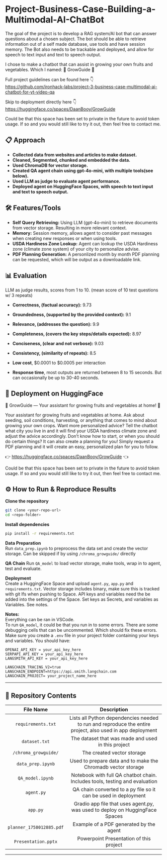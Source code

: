 # Project-Business-Case-Building-a-Multimodal-AI-ChatBot

The goal of the project is to develop a RAG system/AI bot that can answer questions about a chosen subject. The bot should be able to retrieve information out of a self made database, use tools and have session memory. The Bot also needs to be trackable and deployed, and allow for speech to text input and text to speech output.

I chose to make a chatbot that can assist in growing your own fruits and vegetables. Which I named: 🌱 GrowGuide 🌱

Full project guidelines can be found here 👇  
https://github.com/ironhack-labs/project-3-business-case-multimodal-ai-chatbot-for-yt-video-qa

Skip to deployment directly here 👇
https://huggingface.co/spaces/DaanBooy/GrowGuide

Could be that this space has been set to private in the future to avoid token usage. If so and you would still like to try it out, then feel free to contact me.

## 📋 Approach

 - **Collected data from websites and articles to make dataset.**
 - **Cleaned, Segmented, chunked and embedded the data.**
 - **Used ChromaDB for vector storage.**
 - **Created QA agent chain using gpt-4o-mini, with multiple tools(see below).**
 - **Used LLM as judge to evaluate agent performance.**
 - **Deployed agent on HuggingFace Spaces, with speech to text input and text to speech output.**

 ## 🛠️ Features/Tools

 - **Self Query Retrieving:** Using LLM (gpt-4o-mini) to retrieve documents from vector storage. Resulting in more relevant context.
 - **Memory:** Session memory, allows agent to consider past messages when creating new responses or when using tools.
 - **USDA Hardiness Zone Lookup:** Agent can lookup the USDA Hardiness zone (climate zone system) of your city to personalize advise.
 - **PDF Planning Generation:** A personlized month by month PDF planning can be requested, which will be output as a downloadable link.


## 📊 Evaluation
LLM as judge results, scores from 1 to 10. (mean score of 10 test questions w/ 3 repeats)
- **Correctness, (factual accuracy):** 9.73 
- **Groundedness, (supported by the provided context):** 9.1 
- **Relevance, (addresses the question):** 9.9 
- **Completeness, (covers the key steps/details expected):** 8.97 
- **Conciseness, (clear and not verbose):** 9.03 
- **Consistency, (similarity of repeats):** 8.5  

- **Low cost**, $0.0001 to $0.0005 per interaction
- **Response time**, most outputs are returned between 8 to 15 seconds. But can occasionally be up to 30-40 seconds.


## 🤗 Deployment on HuggingFace

🌱 GrowGuide — Your assistant for growing fruits and vegetables at home! 🌱

Your assistant for growing fruits and vegetables at home. Ask about seeding, soil conditions, harvesting, or anything that comes to mind about growing your own crops.
Want more personalized advice? Tell the chatbot what city you live in and it will find your USDA hardiness climate zone and adjust the advice accordingly.
Don’t know how to start, or when you should do certain things? It can also create a planning for you! Simply request a PDF planning and it will create an easy, personalized plan for you to follow.

👉 https://huggingface.co/spaces/DaanBooy/GrowGuide 👈

Could be that this space has been set to private in the future to avoid token usage. If so and you would still like to try it out, then feel free to contact me.

## ⚙️ How to Run & Reproduce Results
**Clone the repository**

```bash
git clone <your-repo-url>
cd <repo-folder>
```

**Install dependencies**

```bash
pip install -r requirements.txt
```

**Data Preparation**  
Run `data_prep.ipynb` to preprocess the data set and create the vector storage. Can be skipped if by using `/chroma_growguide/` directly

**QA Chain**
Run `QA_model` to load vector storage, make tools, wrap in to agent, test and evaluate.

**Deployment**  
Create a HuggingFace Space and upload `agent.py`, `app.py` and `requirements.txt`.
Vector storage includes binary, make sure this is tracked with git lfs when pushing to Space.
API keys and variables need the be added into the settings of the Space. Set keys as Secrets, and variables as Variables. See notes.

**Notes:**  
Everything can be ran in VSCode.  
To run `QA_model`, it could be that you run in to some errors. There are some debugging cells that can be uncommented. Which should fix these errors.
Make sure you create a `.env` file in your project folder containing your keys and variables. You should have:
```
OPENAI_API_KEY = your_api_key_here
SERPAPI_API_KEY = your_api_key_here
LANGSMITH_API_KEY = your_api_key_here

LANGCHAIN_TRACING_V2=true
LANGCHAIN_ENDPOINT=https://api.smith.langchain.com
LANGCHAIN_PROJECT= your_project_name_here
```

---

## 📂 Repository Contents

| File Name | Description |
:-----------:|:-------------:|
| `requirements.txt` | Lists all Python dependencies needed to run and reproduce the entire project, also used in app deployment |
| `dataset.txt` | The dataset that was made and used in this project |
| `/chroma_growguide/` | The created vector storage |
| `data_prep.ipynb` | Used to prepare data and to make the Chromadb vector storage |
| `QA_model.ipynb` | Notebook with full QA chatbot chain. Includes tools, testing and evaluation |
| `agent.py` | QA chain converted to a py file so it can be used in deployment |
| `app.py` | Gradio app file that uses agent.py, was used to deploy on HuggingFace Spaces |
| `planner_1758012885.pdf` | Example of a PDF generated by the agent |
| `Presentation.pptx` | Powerpoint Presentation of this project |

---
